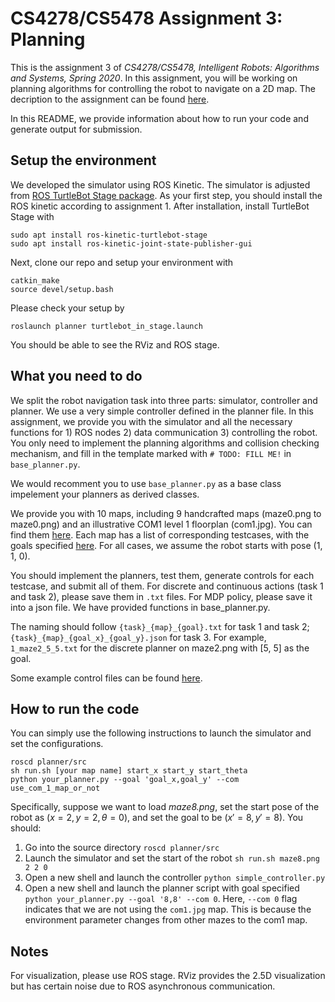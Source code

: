 # CS4278/CS5478 Assignment 3: Planning

This is the assignment 3 of *CS4278/CS5478, Intelligent Robots: Algorithms and Systems, Spring 2020*. In this assignment, you will be working on planning algorithms for controlling the robot to navigate on a 2D map. The decription to the assignment can be found [here](./files/writeup.pdf).

In this README, we provide information about how to run your code and generate output for submission.

## Setup the environment

We developed the simulator using ROS Kinetic. The simulator is adjusted from [ROS TurtleBot Stage package](http://wiki.ros.org/turtlebot_stage). As your first step, you should install the ROS kinetic according to assignment 1. After installation, install TurtleBot Stage with
```
sudo apt install ros-kinetic-turtlebot-stage
sudo apt install ros-kinetic-joint-state-publisher-gui
```

Next, clone our repo and setup your environment with
```
catkin_make
source devel/setup.bash
```

Please check your setup by 
```
roslaunch planner turtlebot_in_stage.launch
```
You should be able to see the RViz and ROS stage. 

## What you need to do
We split the robot navigation task into three parts: simulator, controller and planner. We use a very simple controller defined in the planner file. In this assignment, we provide you with the simulator and all the necessary functions for 1) ROS nodes 2) data communication 3) controlling the robot. You only need to implement the planning algorithms and collision checking mechanism, and fill in the template marked with `# TODO: FILL ME!` in `base_planner.py`. 

We would recomment you to use `base_planner.py` as a base class impelement your planners as derived classes.

We provide you with 10 maps, including 9 handcrafted maps (maze0.png to maze0.png) and an illustrative COM1 level 1 floorplan (com1.jpg). You can find them [here](./src/planner/maps/). Each map has a list of corresponding testcases, with the goals specified [here](./files/goals.json). For all cases, we assume the robot starts with pose (1, 1, 0).

You should implement the planners, test them, generate controls for each testcase, and submit all of them. For discrete and continuous actions (task 1 and task 2), please save them in `.txt` files. For MDP policy, please save it into a json file. We have provided functions in base_planner.py.

The naming should follow `{task}_{map}_{goal}.txt` for task 1 and task 2; `{task}_{map}_{goal_x}_{goal_y}.json` for task 3. For example, `1_maze2_5_5.txt` for the discrete planner on maze2.png with [5, 5] as the goal.

Some example control files can be found [here](./files/).

## How to run the code

You can simply use the following instructions to launch the simulator and set the configurations. 
```
roscd planner/src
sh run.sh [your map name] start_x start_y start_theta
python your_planner.py --goal 'goal_x,goal_y' --com use_com_1_map_or_not
```

Specifically, suppose we want to load *maze8.png*, set the start pose of the robot as $(x=2, y=2, \theta=0)$, and set the goal to be $(x'=8, y'=8)$. You should:
1. Go into the source directory `roscd planner/src`
2. Launch the simulator and set the start of the robot `sh run.sh maze8.png 2 2 0`
3. Open a new shell and launch the controller `python simple_controller.py`
4. Open a new shell and launch the planner script with goal specified `python your_planner.py --goal '8,8' --com 0`. Here, `--com 0` flag indicates that we are not using the `com1.jpg` map. This is because the environment parameter changes from other mazes to the com1 map. 

## Notes
For visualization, please use ROS stage. RViz provides the 2.5D visualization but has certain noise due to ROS asynchronous communication.